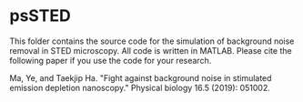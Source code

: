 # psSTED
This folder contains the source code for the simulation of background noise removal in STED microscopy. All code is written in MATLAB. Please cite the following paper if you use the code for your research.

Ma, Ye, and Taekjip Ha. "Fight against background noise in stimulated emission depletion nanoscopy." Physical biology 16.5 (2019): 051002.
